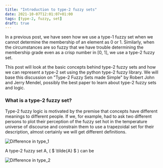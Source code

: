 ```yaml
---
title: "Introduction to type-2 fuzzy sets"
date: 2021-10-07T12:01:07+01:00
tags: [type-2, fuzzy, set]
draft: true
---
```

In a previous post, we have seen how we use a type-1 fuzzy set when we cannot determine the membership of an element as 0 or 1. Similarly, when the circumstances are so fuzzy that we have trouble determining the membership grade even as a crisp number in [0, 1], we use a type-2 fuzzy set.

This post will look at the basic concepts behind type-2 fuzzy sets and how we can represent a type-2 set using the python type-2 fuzzy library. We will base this discussion on "Type-2 Fuzzy Sets made Simple" by Robert John and Jerry Mendel, possibly the best paper to learn about type-2 fuzzy sets and logic.

### What is a type-2 fuzzy set?

Type-2 fuzzy logic is motivated by the premise that concepts have different meanings to different people. If we, for example, had to ask two different persons to plot their perception of the fuzzy set hot in the temperature universe of discourse and constrain them to use a trapezoidal set for their description, almost certainly we will get different definitions.

![Difference in type_1](/post/img/type_2_example_1.png)





A type-2 fuzzy set A, ( $ \tilde{A} $ ) can be 




![Difference in type_2](/post/img/type_2_set.jpg)